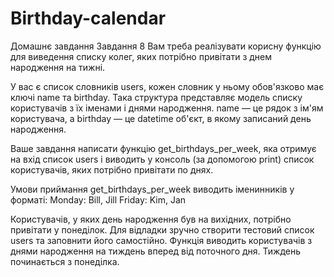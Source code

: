 # Birthday-calendar
Домашнє завдання
Завдання 8
Вам треба реалізувати корисну функцію для виведення списку колег, яких потрібно привітати з днем народження на тижні.

У вас є список словників users, кожен словник у ньому обов'язково має ключі name та birthday. Така структура представляє модель списку користувачів з їх іменами і днями народження. name — це рядок з ім'ям користувача, а birthday — це datetime об'єкт, в якому записаний день народження.

Ваше завдання написати функцію get_birthdays_per_week, яка отримує на вхід список users і виводить у консоль (за допомогою print) список користувачів, яких потрібно привітати по днях.

Умови приймання
get_birthdays_per_week виводить іменинників у форматі:
Monday: Bill, Jill
Friday: Kim, Jan

Користувачів, у яких день народження був на вихідних, потрібно привітати у понеділок.
Для відладки зручно створити тестовий список users та заповнити його самостійно.
Функція виводить користувачів з днями народження на тиждень вперед від поточного дня.
Тиждень починається з понеділка.
